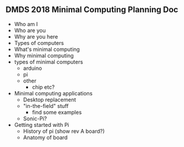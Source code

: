 ## DMDS 2018 Minimal Computing Planning Doc

* Who am I
* Who are you
* Why are you here
* Types of computers
* What's minimal computing
* Why minimal computing
* types of minimal computers
	* arduino
	* pi
	* other
		* chip etc?
* Minimal computing applications
	* Desktop replacement
	* "in-the-field" stuff
		* find some examples
	* Sonic-Pi?
* Getting started with Pi
	* History of pi (show rev A board?)
	* Anatomy of board
	

